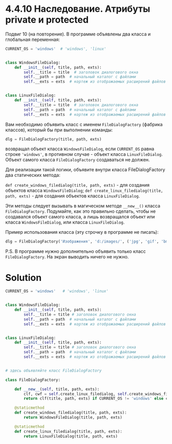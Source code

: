 # 4.4.10 Наследование. Атрибуты private и protected

Подвиг 10 (на повторение). В программе объявлены два класса и глобальная переменная:

```python
CURRENT_OS = 'windows'  # 'windows', 'linux'


class WindowsFileDialog:
    def __init__(self, title, path, exts):
        self.__title = title  # заголовок диалогового окна
        self.__path = path  # начальный каталог с файлами
        self.__exts = exts  # кортеж из отображаемых расширений файлов


class LinuxFileDialog:
    def __init__(self, title, path, exts):
        self.__title = title  # заголовок диалогового окна
        self.__path = path  # начальный каталог с файлами
        self.__exts = exts  # кортеж из отображаемых расширений файлов
```

Вам необходимо объявить класс с именем `FileDialogFactory` (фабрика классов), который бы при выполнении команды:

```python
dlg = FileDialogFactory(title, path, exts)
```

возвращал объект класса `WindowsFileDialog`, если `CURRENT_OS` равна строке `'windows'`, в противном случае - объект
класса `LinuxFileDialog`. Объект самого класса `FileDialogFactory` создаваться не должен.

Для реализации такой логики, объявите внутри класса FileDialogFactory два статических метода:

`def create_windows_filedialog(title, path, exts)` - для создания объектов класса `WindowsFileDialog`;
`def create_linux_filedialog(title, path, exts)` - для создания объектов класса `LinuxFileDialog`.

Эти методы следует вызывать в магическом методе `__new__()` класса `FileDialogFactory`. Подумайте, как это правильно
сделать, чтобы не создавался объект самого класса, а лишь возвращался объект или класса `WindowsFileDialog`, или
класса `LinuxFileDialog`.

Пример использования класса (эту строчку в программе не писать):

```python
dlg = FileDialogFactory('Изображения', 'd:/images/', ('jpg', 'gif', 'bmp', 'png'))
```

P.S. В программе нужно дополнительно объявить только класс `FileDialogFactory`. На экран выводить ничего не нужно.

# Solution

```python
CURRENT_OS = 'windows'   # 'windows', 'linux'


class WindowsFileDialog:
    def __init__(self, title, path, exts):
        self.__title = title # заголовок диалогового окна
        self.__path = path  # начальный каталог с файлами
        self.__exts = exts  # кортеж из отображаемых расширений файлов


class LinuxFileDialog:
    def __init__(self, title, path, exts):
        self.__title = title # заголовок диалогового окна
        self.__path = path  # начальный каталог с файлами
        self.__exts = exts  # кортеж из отображаемых расширений файлов


# здесь объявляйте класс FileDialogFactory

class FileDialogFactory:

    def __new__(self, title, path, exts):
        clf, cwf = self.create_linux_filedialog, self.create_windows_filedialog
        return clf(title, path, exts) if CURRENT_OS != 'windows' else cwf(title, path, exts)

    @staticmethod
    def create_windows_filedialog(title, path, exts):
        return WindowsFileDialog(title, path, exts)

    @staticmethod
    def create_linux_filedialog(title, path, exts):
        return LinuxFileDialog(title, path, exts)
```